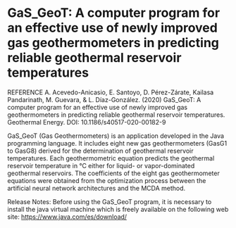 # GaS_GeoT: A computer program for an effective use of newly improved gas geothermometers in predicting reliable geothermal reservoir temperatures

REFERENCE
A. Acevedo-Anicasio, E. Santoyo, D. Pérez-Zárate, Kailasa Pandarinath, M. Guevara, & L. Díaz-González. (2020) GaS_GeoT: A computer program for an effective use of newly improved gas geothermometers in predicting reliable geothermal reservoir temperatures. Geothermal Energy. DOI: 10.1186/s40517-020-00182-9

GaS_GeoT (Gas Geothermometers) is an application developed in the Java programming language. It includes eight new gas geothermometers (GasG1 to GasG8) derived for the determination of geothermal reservoir temperatures. Each geothermometric equation predicts the geothermal reservoir temperature in °C either for liquid- or vapor-dominated geothermal reservoirs. The coefficients of the eight gas geothermometer equations were obtained from the optimization process between the artificial neural network architectures and the MCDA method.

Release Notes:
Before using the GaS_GeoT program, it is necessary to install the java virtual machine which is freely available on the following web site: https://www.java.com/es/download/


